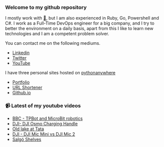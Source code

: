### Welcome to my github repository

I mostly work with [:snake:](https://www.python.org/), but I am also experienced in Ruby, Go, Powershell and C#. I work as a Full-Time DevOps engineer for a big company, and I try to better the environment on a daily basis, apart from this I like to learn new technologies and I am a competent problem solver.

You can contact me on the following mediums.
- [Linkedin](https://www.linkedin.com/in/r3ap3rpy)
- [Twitter](https://twitter.com/r3ap3rpy)
- [YouTube](https://www.youtube.com/channel/UC1qkMXH8d2I9DDAtBSeEHqg)

I have three personal sites hosted on [pythonanywhere](https://www.pythonanywhere.com/)
- [Portfolio](http://r3ap3rpy.pythonanywhere.com/)
- [URL Shortener](http://shortenpy.pythonanywhere.com/)
- [Github.io](https://r3ap3rpy.github.io/)

### :video_camera: Latest of my youtube videos
<!-- YOUTUBE:START -->
- [BBC - TPBot and MicroBit robotics](https://www.youtube.com/watch?v=KAXM2sFi3aY)
- [DJI- DJI Osmo Charging Handle](https://www.youtube.com/watch?v=XLCEba2ucF0)
- [Old lake at Tata](https://www.youtube.com/watch?v=CNIc2IQSr7k)
- [DJI - DJI Mic Mini vs DJI Mic 2](https://www.youtube.com/watch?v=EUSk8SCMfW0)
- [Salgó Shelves](https://www.youtube.com/watch?v=kUwU9T_y8Ik)
<!-- YOUTUBE:END -->

